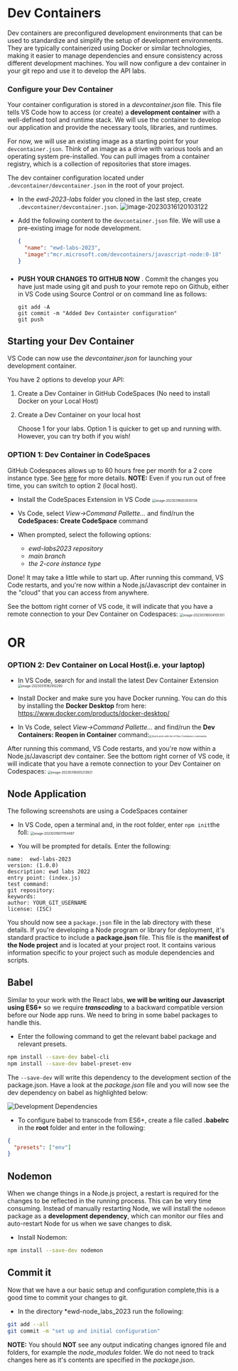 # Dev Containers 

Dev containers are preconfigured development environments that can be used to standardize and simplify the setup of development environments. They are typically containerized using Docker or similar technologies, making it easier to manage dependencies and ensure consistency across different development machines.
You will now configure a dev container in your git repo and use it to develop the API labs.

### Configure your Dev Container

Your container configuration is stored in a *devcontainer.json* file. This file tells VS Code how to access (or create) a **development container** with a well-defined tool and runtime stack. We will use the container to develop our application and provide the necessary tools, libraries, and runtimes. 

For now, we will use an existing image as a starting point for your `devcontainer.json`. Think of an image as a drive with various tools and an operating system pre-installed. You can pull images from a container registry, which is a collection of repositories that store images. 

The dev container configuration located under `.devcontainer/devcontainer.json` in the root of your project.

+ In the *ewd-2023-labs* folder you cloned in the last step, create `.devcontainer/devcontainer.json`.
  ![image-20230316120103122](./img/image-20230316120103122.png)

+ Add  the following content to the ``devcontainer.json`` file. We will use a pre-existing image for node development.

  ~~~json
  {
  	"name": "ewd-labs-2023",
  	"image":"mcr.microsoft.com/devcontainers/javascript-node:0-18"
  }
  ~~~

  ### 

+ **PUSH YOUR CHANGES TO GITHUB NOW** . 
  Commit the changes you have just made using git and push to your remote repo on Github, either in VS Code using Source Control or on command line as follows:

  ```
  git add -A
  git commit -m "Added Dev Containter configuration"
  git push
  ```



## Starting your Dev Container

 VS Code can now use the *devcontainer.json* for launching your development container.

You have 2 options to develop your API:

1. Create a Dev Container in GitHub CodeSpaces (No need to install Docker on your Local Host)

2. Create a Dev Container on your local host

   Choose 1 for your labs. Option 1 is quicker to get up and running with. However, you can try both if you wish!

### OPTION 1: Dev Container in CodeSpaces 

GitHub Codespaces allows up to 60 hours free per month for a 2 core instance type. See [here](https://docs.github.com/en/codespaces) for more details. **NOTE:** Even if you run out of free time, you can switch to option 2 (local host). 

+ Install the CodeSpaces Extension in VS Code
  <img src="./img/image-20230316003535138.png" alt="image-20230316003535138" style="zoom: 50%;" />

+ Vs Code, select *View->Command Pallette...* and find/run the **CodeSpaces: Create CodeSpace** command

+ When prompted, select the following options:
  + *ewd-labs2023 repository*
  + *main branch*
  + *the 2-core instance type*

Done! It may take a little while to start up. After running this command, VS Code restarts, and you're now within a Node.js/Javascript dev container in the "cloud" that you can access from anywhere. 

See the bottom right corner of VS code, it will indicate that you have a remote connection to your Dev Container on Codespaces:
<img src="./img/image-20230316004105351.png" alt="image-20230316004105351" style="zoom:50%;" />

# OR

### OPTION 2: Dev Container on Local Host(i.e. your laptop)

+ In VS Code, search for and install the latest Dev Container Extension
   <img src="./img/image-20230315162912290.png" alt="image-20230315162912290" style="zoom:50%;" />

+ Install Docker and make sure you have Docker running. You can do this by installing the **Docker Desktop** from here: https://www.docker.com/products/docker-desktop/

+ In Vs Code, select *View->Command Pallette...* and find/run the **Dev Containers: Reopen in Container** command:<img src="./img/dev-containers-reopen.png" alt="Quick pick with list of Dev Containers commands" style="zoom:38%;" />

After running this command, VS Code restarts, and you're now within a Node.js/Javascript dev container. See the bottom right corner of VS code, it will indicate that you have a remote connection to your Dev Container on Codespaces:
<img src="./img/image-20230316005213921.png" alt="image-20230316005213921" style="zoom:50%;" />



## Node Application

The following screenshots are using a CodeSpaces container

- In VS Code, open a terminal and, in the root folder, enter ``npm init``the foll:
  <img src="C:\Users\Frank\AppData\Roaming\Typora\typora-user-images\image-20230316011154487.png" alt="image-20230316011154487" style="zoom:50%;" />

- You will be prompted for details. Enter the following:

~~~
name:  ewd-labs-2023
version: (1.0.0) 
description: ewd labs 2022
entry point: (index.js)
test command:
git repository: 
keywords:
author: YOUR_GIT_USERNAME
license: (ISC)
~~~

You should now see a ``package.json`` file in the lab directory with these details.
If you're developing a Node program or library for deployment, it's standard practice to include a **package.json** file. This file is the **manifest of the Node project** and is located at your project root. It contains various information specific to your project such as module dependencies and scripts. 

## Babel

Similar to your work with the React labs, **we will be writing our Javascript using ES6+** so we require ***transcoding*** to a backward compatible version before our Node app runs. We need to bring in some babel packages to handle this.

- Enter the following command to get the relevant babel package and relevant  presets.

~~~bash
npm install --save-dev babel-cli
npm install --save-dev babel-preset-env
~~~

The ``--save-dev`` will write this dependency to the development section of the package.json. Have a look at the *package.json* file and you will now see the dev dependency on babel as highlighted below:

![Development Dependencies](./img/package.PNG)



- To configure babel to transcode from ES6+, create a file called **.babelrc** in the **root** folder and enter in the following:

~~~json
{
  "presets": ["env"]
}
~~~



## Nodemon

When we change things in a Node.js project, a restart is required for the changes to be reflected in the running process. This can be very time consuming. Instead of manually restarting Node, we will install the ``nodemon`` package as a **development dependency**, which can monitor our files and auto-restart Node for us when we save changes to disk.

- Install Nodemon:

~~~bash
npm install --save-dev nodemon
~~~

## Commit it

Now that we have a our basic setup and configuration complete,this is a good time to commit your changes to git.

- In the directory *ewd-node_labs_2023 run the following:

~~~bash
git add --all
git commit -m "set up and initial configuration"
~~~

**NOTE:** You should **NOT** see any output indicating changes ignored file and folders, for example the *node_modules* folder. We do not need to track changes here as it's contents are specified in the *package.json*.

